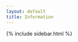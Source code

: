 ```yaml
---
layout: default
title: Information
---
```



<div class="row">
  <div class="col-xs-12">
    {% include sidebar.html %}
  </div>
</div>

